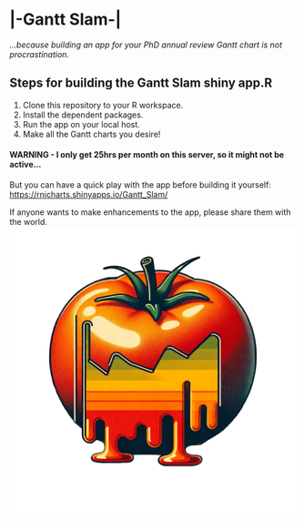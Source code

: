 # |-Gantt Slam-|
*...because building an app for your PhD annual review Gantt chart is not procrastination.* 

## Steps for building the Gantt Slam shiny app.R

1. Clone this repository to your R workspace.
2. Install the dependent packages.
3. Run the app on your local host.
4. Make all the Gantt charts you desire!

#### WARNING - I only get 25hrs per month on this server, so it might not be active... 
But you can have a quick play with the app before building it yourself: https://rnjcharts.shinyapps.io/Gantt_Slam/

If anyone wants to make enhancements to the app, please share them with the world.
![Tomato Gannt](https://github.com/rnjefferies/gantt-slam/blob/master/ganttSlam/www/logo.png?,raw=true)

